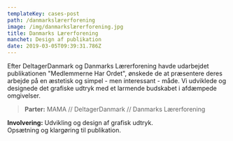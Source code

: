 ```yaml
---
templateKey: cases-post
path: /danmarkslærerforening
image: /img/danmarkslærerforening.jpg
title: Danmarks Lærerforening
manchet: Design af publikation
date: 2019-03-05T09:39:31.786Z
---
```

Efter DeltagerDanmark og Danmarks Lærerforening havde udarbejdet publikationen "Medlemmerne Har Ordet", ønskede de at præsentere deres arbejde på en æstetisk og simpel - men interessant - måde. Vi udviklede og designede det grafiske udtryk med et larmende budskabet i afdæmpede omgivelser.

> **Parter:** MAMA // DeltagerDanmark // Danmarks Lærerforening

**Involvering:**
Udvikling og design af grafisk udtryk.\
Opsætning og klargøring til publikation.
